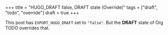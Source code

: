 +++
title = "HUGO_DRAFT false, DRAFT state (Override)"
tags = ["draft", "todo", "override"]
draft = true
+++

This post has `EXPORT_HUGO_DRAFT` set to `"false"`. But the **DRAFT**
state of Org TODO overrides that.
